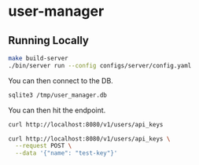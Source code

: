 # user-manager

## Running Locally

```bash
make build-server
./bin/server run --config configs/server/config.yaml
```

You can then connect to the DB.

```bash
sqlite3 /tmp/user_manager.db
```

You can then hit the endpoint.

```bash
curl http://localhost:8080/v1/users/api_keys

curl http://localhost:8080/v1/users/api_keys \
  --request POST \
  --data '{"name": "test-key"}'
```
